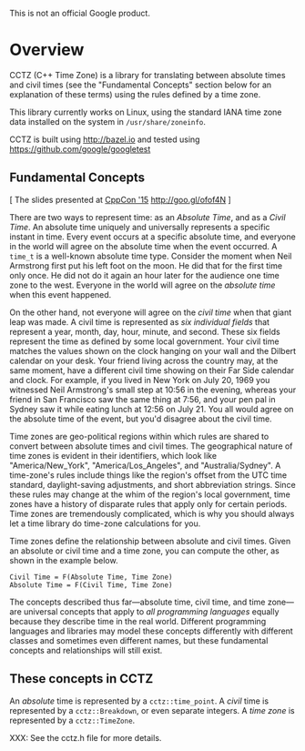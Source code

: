 This is not an official Google product.

# Overview

CCTZ (C++ Time Zone) is a library for translating between absolute times and
civil times (see the "Fundamental Concepts" section below for an explanation of
these terms) using the rules defined by a time zone.

This library currently works on Linux, using the standard IANA time zone data
installed on the system in `/usr/share/zoneinfo`.

CCTZ is built using http://bazel.io and tested using
https://github.com/google/googletest

## Fundamental Concepts

[ The slides presented at [CppCon '15](http://cppcon.org) http://goo.gl/ofof4N ]

There are two ways to represent time: as an *Absolute Time*, and as a *Civil
Time*. An absolute time uniquely and universally represents a specific instant
in time. Every event occurs at a specific absolute time, and everyone in the
world will agree on the absolute time when the event occurred. A `time_t` is a
well-known absolute time type. Consider the moment when Neil Armstrong first put
his left foot on the moon. He did that for the first time only once. He did not
do it again an hour later for the audience one time zone to the west. Everyone
in the world will agree on the *absolute time* when this event happened.

On the other hand, not everyone will agree on the *civil time* when that giant
leap was made. A civil time is represented as _six individual fields_ that
represent a year, month, day, hour, minute, and second. These six fields
represent the time as defined by some local government. Your civil time matches
the values shown on the clock hanging on your wall and the Dilbert calendar on
your desk. Your friend living across the country may, at the same moment, have a
different civil time showing on their Far Side calendar and clock. For example,
if you lived in New York on July 20, 1969 you witnessed Neil Armstrong's small
step at 10:56 in the evening, whereas your friend in San Francisco saw the
same thing at 7:56, and your pen pal in Sydney saw it while eating lunch at
12:56 on July 21. You all would agree on the absolute time of the event, but
you'd disagree about the civil time.

Time zones are geo-political regions within which rules are shared to convert
between absolute times and civil times. The geographical nature of time zones is
evident in their identifiers, which look like "America/New_York",
"America/Los_Angeles", and "Australia/Sydney". A time-zone's rules include
things like the region's offset from the UTC time standard, daylight-saving
adjustments, and short abbreviation strings. Since these rules may change at the
whim of the region's local government, time zones have a history of disparate
rules that apply only for certain periods. Time zones are tremendously
complicated, which is why you should always let a time library do time-zone
calculations for you.

Time zones define the relationship between absolute and civil times. Given an
absolute or civil time and a time zone, you can compute the other, as shown
in the example below.

```
Civil Time = F(Absolute Time, Time Zone)
Absolute Time = F(Civil Time, Time Zone)
```

The concepts described thus far&#8212;absolute time, civil time, and time
zone&#8212;are universal concepts that apply to _all programming languages_
equally because they describe time in the real world. Different programming
languages and libraries may model these concepts differently with different
classes and sometimes even different names, but these fundamental concepts and
relationships will still exist.

## These concepts in CCTZ

An *absolute* time is represented by a `cctz::time_point`.
A *civil* time is represented by a `cctz::Breakdown`, or even separate integers.
A *time zone* is represented by a `cctz::TimeZone`.

XXX: See the cctz.h file for more details.
